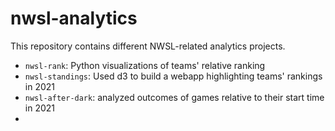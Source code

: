 # nwsl-analytics

This repository contains different NWSL-related analytics projects.

* `nwsl-rank`: Python visualizations of teams' relative ranking
* `nwsl-standings`: Used d3 to build a webapp highlighting teams' rankings in 2021
* `nwsl-after-dark`: analyzed outcomes of games relative to their start time in 2021
* 